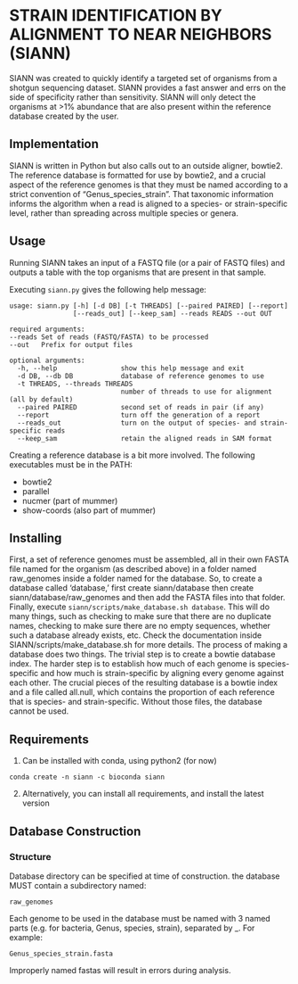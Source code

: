 ﻿# STRAIN IDENTIFICATION BY ALIGNMENT TO NEAR NEIGHBORS (SIANN)

SIANN was created to quickly identify a targeted set of organisms from a shotgun sequencing dataset. SIANN provides a fast answer and errs on the side of specificity rather than sensitivity. SIANN will only detect the organisms at >1% abundance that are also present within the reference database created by the user.

## Implementation
SIANN is written in Python but also calls out to an outside aligner, bowtie2. The reference database is formatted for use by bowtie2, and a crucial aspect of the reference genomes is that they must be named according to a strict convention of “Genus_species_strain”. That taxonomic information informs the algorithm when a read is aligned to a species- or strain-specific level, rather than spreading across multiple species or genera. 

## Usage
Running SIANN takes an input of a FASTQ file (or a pair of FASTQ files) and outputs a table with the top organisms that are present in that sample. 

Executing `siann.py` gives the following help message:

```
usage: siann.py [-h] [-d DB] [-t THREADS] [--paired PAIRED] [--report]
                [--reads_out] [--keep_sam] --reads READS --out OUT

required arguments:
--reads	Set of reads (FASTQ/FASTA) to be processed
--out	Prefix for output files

optional arguments:
  -h, --help				show this help message and exit
  -d DB, --db DB			database of reference genomes to use
  -t THREADS, --threads THREADS
                			number of threads to use for alignment (all by default)
  --paired PAIRED			second set of reads in pair (if any)
  --report              	turn off the generation of a report
  --reads_out           	turn on the output of species- and strain-specific reads
  --keep_sam            	retain the aligned reads in SAM format
```
 
Creating a reference database is a bit more involved. The following executables must be in the PATH:
  *	bowtie2
  *	parallel
  *	nucmer (part of mummer)
  *	show-coords (also part of mummer) 


## Installing

First, a set of reference genomes must be assembled, all in their own FASTA file named for the organism (as described above) in a folder named raw_genomes inside a folder named for the database. So, to create a database called ‘database,’ first create siann/database then create siann/database/raw_genomes and then add the FASTA files into that folder. Finally, execute `siann/scripts/make_database.sh database`. This will do many things, such as checking to make sure that there are no duplicate names, checking to make sure there are no empty sequences, whether such a database already exists, etc. Check the documentation inside SIANN/scripts/make_database.sh for more details. 
The process of making a database does two things. The trivial step is to create a bowtie database index. The harder step is to establish how much of each genome is species-specific and how much is strain-specific by aligning every genome against each other. The crucial pieces of the resulting database is a bowtie index and a file called all.null, which contains the proportion of each reference that is species- and strain-specific. Without those files, the database cannot be used. 

## Requirements
1) Can be installed with conda, using python2 (for now)

`conda create -n siann -c bioconda siann`

2) Alternatively, you can install all requirements, and install the latest version


## Database Construction
### Structure
Database directory can be specified at time of construction.  the database MUST contain a subdirectory named:
```
raw_genomes
```
Each genome to be used in the database must be named with 3 named parts (e.g. for bacteria, Genus, species, strain), separated by \_.  For example:

`Genus_species_strain.fasta`

Improperly named fastas will result in errors during analysis.

